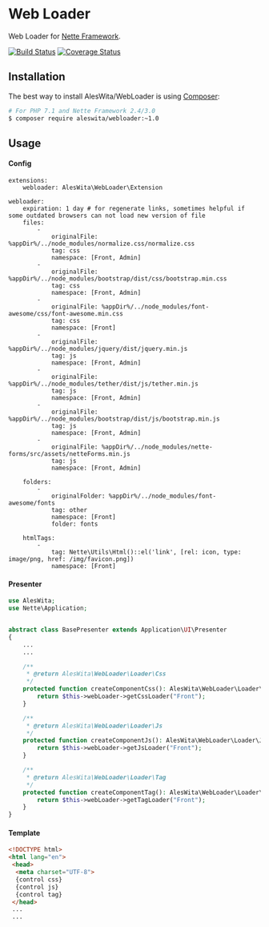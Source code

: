 # Web Loader
Web Loader for [Nette Framework](https://nette.org).

[![Build Status](https://travis-ci.org/aleswita/WebLoader.svg?branch=master)](https://travis-ci.org/aleswita/WebLoader)
[![Coverage Status](https://coveralls.io/repos/github/aleswita/WebLoader/badge.svg?branch=master)](https://coveralls.io/github/aleswita/WebLoader?branch=master)

## Installation
The best way to install AlesWita/WebLoader is using [Composer](http://getcomposer.org/):
```sh
# For PHP 7.1 and Nette Framework 2.4/3.0
$ composer require aleswita/webloader:~1.0
```


## Usage

#### Config
```neon
extensions:
	webloader: AlesWita\WebLoader\Extension

webloader:
	expiration: 1 day # for regenerate links, sometimes helpful if some outdated browsers can not load new version of file
	files:
		-
			originalFile: %appDir%/../node_modules/normalize.css/normalize.css
			tag: css
			namespace: [Front, Admin]
		-
			originalFile: %appDir%/../node_modules/bootstrap/dist/css/bootstrap.min.css
			tag: css
			namespace: [Front, Admin]
		-
			originalFile: %appDir%/../node_modules/font-awesome/css/font-awesome.min.css
			tag: css
			namespace: [Front]
		-
			originalFile: %appDir%/../node_modules/jquery/dist/jquery.min.js
			tag: js
			namespace: [Front, Admin]
		-
			originalFile: %appDir%/../node_modules/tether/dist/js/tether.min.js
			tag: js
			namespace: [Front, Admin]
		-
			originalFile: %appDir%/../node_modules/bootstrap/dist/js/bootstrap.min.js
			tag: js
			namespace: [Front, Admin]
		-
			originalFile: %appDir%/../node_modules/nette-forms/src/assets/netteForms.min.js
			tag: js
			namespace: [Front, Admin]

	folders:
		-
			originalFolder: %appDir%/../node_modules/font-awesome/fonts
			tag: other
			namespace: [Front]
			folder: fonts

	htmlTags:
		-
			tag: Nette\Utils\Html()::el('link', [rel: icon, type: image/png, href: /img/favicon.png])
			namespace: [Front]
```


#### Presenter
```php
use AlesWita;
use Nette\Application;


abstract class BasePresenter extends Application\UI\Presenter
{
	...
	...

	/**
	 * @return AlesWita\WebLoader\Loader\Css
	 */
	protected function createComponentCss(): AlesWita\WebLoader\Loader\Css {
		return $this->webLoader->getCssLoader("Front");
	}

	/**
	 * @return AlesWita\WebLoader\Loader\Js
	 */
	protected function createComponentJs(): AlesWita\WebLoader\Loader\Js {
		return $this->webLoader->getJsLoader("Front");
	}

	/**
	 * @return AlesWita\WebLoader\Loader\Tag
	 */
	protected function createComponentTag(): AlesWita\WebLoader\Loader\Tag {
		return $this->webLoader->getTagLoader("Front");
	}
}
```

#### Template
```html
<!DOCTYPE html>
<html lang="en">
 <head>
  <meta charset="UTF-8">
  {control css}
  {control js}
  {control tag}
 </head>
 ...
 ...
```
